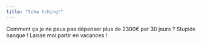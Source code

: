 ```yaml
---
title: "tcha tching!"
---
```


Comment ça je ne peux pas dépenser plus de 2300€ par 30 jours ? Stupide banque
! Laisse moi partir en vacances !

